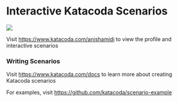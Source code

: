# Interactive Katacoda Scenarios

[![](http://shields.katacoda.com/katacoda/anishamidi/count.svg)](https://www.katacoda.com/anishamidi "Get your profile on Katacoda.com")

Visit https://www.katacoda.com/anishamidi to view the profile and interactive scenarios

### Writing Scenarios
Visit https://www.katacoda.com/docs to learn more about creating Katacoda scenarios

For examples, visit https://github.com/katacoda/scenario-example
